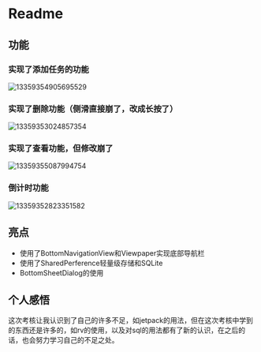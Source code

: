 # Readme
## 功能
### 实现了添加任务的功能
![13359354905695529](https://github.com/sanhuzhen/May-Day-assessment/assets/152247441/35a89159-d056-48cd-8533-231a5e2dcc82)
### 实现了删除功能（侧滑直接崩了，改成长按了）
![13359353024857354](https://github.com/sanhuzhen/May-Day-assessment/assets/152247441/538648b6-896b-46ba-8629-f7c09c421e56)
### 实现了查看功能，但修改崩了
![13359355087994754](https://github.com/sanhuzhen/May-Day-assessment/assets/152247441/105f879b-6b87-4313-b2d4-eb5e381d6aec)
### 倒计时功能
![13359352823351582](https://github.com/sanhuzhen/May-Day-assessment/assets/152247441/f686af3c-4a08-4dee-8eb6-96ce185c7154)
## 亮点
* 使用了BottomNavigationView和Viewpaper实现底部导航栏
* 使用了SharedPerference轻量级存储和SQLite
* BottomSheetDialog的使用
## 个人感悟
  这次考核让我认识到了自己的许多不足，如jetpack的用法，但在这次考核中学到的东西还是许多的，如rv的使用，以及对sql的用法都有了新的认识，在之后的话，也会努力学习自己的不足之处。
